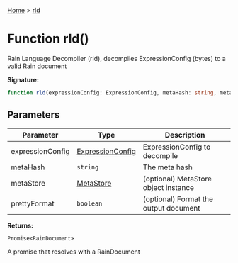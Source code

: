 [Home](../index.md) &gt; [rld](./rld_1.md)

# Function rld()

Rain Language Decompiler (rld), decompiles ExpressionConfig (bytes) to a valid Rain document

<b>Signature:</b>

```typescript
function rld(expressionConfig: ExpressionConfig, metaHash: string, metaStore?: MetaStore, prettyFormat?: boolean): Promise<RainDocument>;
```

## Parameters

|  Parameter | Type | Description |
|  --- | --- | --- |
|  expressionConfig | [ExpressionConfig](../types/expressionconfig.md) | ExpressionConfig to decompile |
|  metaHash | `string` | The meta hash |
|  metaStore | [MetaStore](../classes/metastore.md) | (optional) MetaStore object instance |
|  prettyFormat | `boolean` | (optional) Format the output document |

<b>Returns:</b>

`Promise<RainDocument>`

A promise that resolves with a RainDocument

